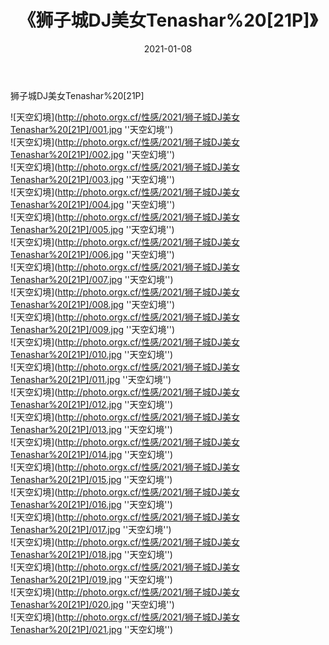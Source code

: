 ﻿---
layout: post
title: 《狮子城DJ美女Tenashar%20[21P]》
date: 2021-01-08
img: http://photo.orgx.cf/性感/2021/狮子城DJ美女Tenashar%20[21P]/000.jpg
tags: [美女,性感,泳衣]
---

狮子城DJ美女Tenashar%20[21P]



![天空幻境](http://photo.orgx.cf/性感/2021/狮子城DJ美女Tenashar%20[21P]/001.jpg ''天空幻境'')<br>
![天空幻境](http://photo.orgx.cf/性感/2021/狮子城DJ美女Tenashar%20[21P]/002.jpg ''天空幻境'')<br>
![天空幻境](http://photo.orgx.cf/性感/2021/狮子城DJ美女Tenashar%20[21P]/003.jpg ''天空幻境'')<br>
![天空幻境](http://photo.orgx.cf/性感/2021/狮子城DJ美女Tenashar%20[21P]/004.jpg ''天空幻境'')<br>
![天空幻境](http://photo.orgx.cf/性感/2021/狮子城DJ美女Tenashar%20[21P]/005.jpg ''天空幻境'')<br>
![天空幻境](http://photo.orgx.cf/性感/2021/狮子城DJ美女Tenashar%20[21P]/006.jpg ''天空幻境'')<br>
![天空幻境](http://photo.orgx.cf/性感/2021/狮子城DJ美女Tenashar%20[21P]/007.jpg ''天空幻境'')<br>
![天空幻境](http://photo.orgx.cf/性感/2021/狮子城DJ美女Tenashar%20[21P]/008.jpg ''天空幻境'')<br>
![天空幻境](http://photo.orgx.cf/性感/2021/狮子城DJ美女Tenashar%20[21P]/009.jpg ''天空幻境'')<br>
![天空幻境](http://photo.orgx.cf/性感/2021/狮子城DJ美女Tenashar%20[21P]/010.jpg ''天空幻境'')<br>
![天空幻境](http://photo.orgx.cf/性感/2021/狮子城DJ美女Tenashar%20[21P]/011.jpg ''天空幻境'')<br>
![天空幻境](http://photo.orgx.cf/性感/2021/狮子城DJ美女Tenashar%20[21P]/012.jpg ''天空幻境'')<br>
![天空幻境](http://photo.orgx.cf/性感/2021/狮子城DJ美女Tenashar%20[21P]/013.jpg ''天空幻境'')<br>
![天空幻境](http://photo.orgx.cf/性感/2021/狮子城DJ美女Tenashar%20[21P]/014.jpg ''天空幻境'')<br>
![天空幻境](http://photo.orgx.cf/性感/2021/狮子城DJ美女Tenashar%20[21P]/015.jpg ''天空幻境'')<br>
![天空幻境](http://photo.orgx.cf/性感/2021/狮子城DJ美女Tenashar%20[21P]/016.jpg ''天空幻境'')<br>
![天空幻境](http://photo.orgx.cf/性感/2021/狮子城DJ美女Tenashar%20[21P]/017.jpg ''天空幻境'')<br>
![天空幻境](http://photo.orgx.cf/性感/2021/狮子城DJ美女Tenashar%20[21P]/018.jpg ''天空幻境'')<br>
![天空幻境](http://photo.orgx.cf/性感/2021/狮子城DJ美女Tenashar%20[21P]/019.jpg ''天空幻境'')<br>
![天空幻境](http://photo.orgx.cf/性感/2021/狮子城DJ美女Tenashar%20[21P]/020.jpg ''天空幻境'')<br>
![天空幻境](http://photo.orgx.cf/性感/2021/狮子城DJ美女Tenashar%20[21P]/021.jpg ''天空幻境'')<br>